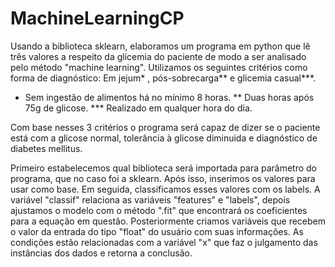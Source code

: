 # MachineLearningCP

Usando a biblioteca sklearn, elaboramos um programa em python que lê três valores a respeito da glicemia do paciente de modo a ser analisado pelo método "machine learning". Utilizamos os seguintes critérios como forma de diagnóstico: Em jejum* , pós-sobrecarga** e glicemia casual***.
* Sem ingestão de alimentos há no mínimo 8 horas.
** Duas horas após 75g de glicose.
*** Realizado em qualquer hora do dia.

Com base nesses 3 critérios o programa será capaz de dizer se o paciente está com a glicose normal, tolerância à glicose diminuida e diagnóstico de diabetes mellitus.

Primeiro estabelecemos qual biblioteca será importada para parâmetro do programa, que no caso foi a sklearn. Após isso, inserimos os valores para usar como base. Em seguida, classificamos esses valores com os labels. A variável "classif" relaciona as variáveis "features" e "labels", depois ajustamos o modelo com o método ".fit" que encontrará os coeficientes para a equação em questão.
Posteriormente criamos variáveis que recebem o valor da entrada do tipo "float" do usuário com suas informações. As condições estão relacionadas com a variável "x" que faz o julgamento das instâncias dos dados e retorna a conclusão.